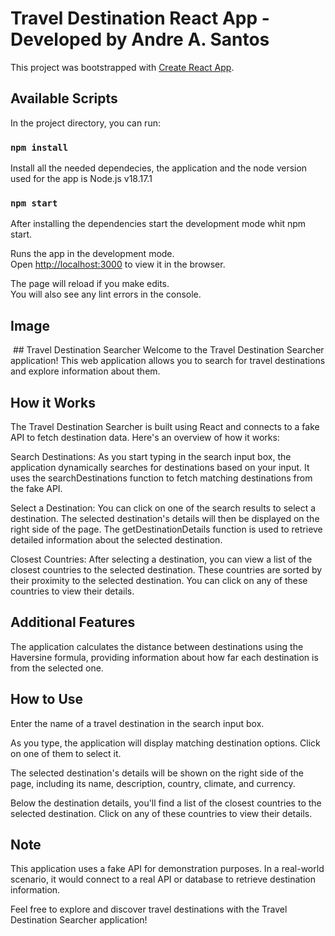 # Travel Destination React App - Developed by Andre A. Santos

This project was bootstrapped with [Create React App](https://github.com/facebook/create-react-app).

## Available Scripts

In the project directory, you can run:

### `npm install`
Install all the needed dependecies, the application and the node version used for the app is Node.js v18.17.1

### `npm start`
After installing the dependencies start the development mode whit npm start. 

Runs the app in the development mode.\
Open [http://localhost:3000](http://localhost:3000) to view it in the browser.

The page will reload if you make edits.\
You will also see any lint errors in the console.

## Image
<img> 
## Travel Destination Searcher
Welcome to the Travel Destination Searcher application! This web application allows you to search for travel destinations and explore information about them.

## How it Works
The Travel Destination Searcher is built using React and connects to a fake API to fetch destination data. Here's an overview of how it works:

Search Destinations: As you start typing in the search input box, the application dynamically searches for destinations based on your input. It uses the searchDestinations function to fetch matching destinations from the fake API.

Select a Destination: You can click on one of the search results to select a destination. The selected destination's details will then be displayed on the right side of the page. The getDestinationDetails function is used to retrieve detailed information about the selected destination.

Closest Countries: After selecting a destination, you can view a list of the closest countries to the selected destination. These countries are sorted by their proximity to the selected destination. You can click on any of these countries to view their details.

## Additional Features
The application calculates the distance between destinations using the Haversine formula, providing information about how far each destination is from the selected one.

## How to Use
Enter the name of a travel destination in the search input box.

As you type, the application will display matching destination options. Click on one of them to select it.

The selected destination's details will be shown on the right side of the page, including its name, description, country, climate, and currency.

Below the destination details, you'll find a list of the closest countries to the selected destination. Click on any of these countries to view their details.

## Note
This application uses a fake API for demonstration purposes. In a real-world scenario, it would connect to a real API or database to retrieve destination information.

Feel free to explore and discover travel destinations with the Travel Destination Searcher application!

